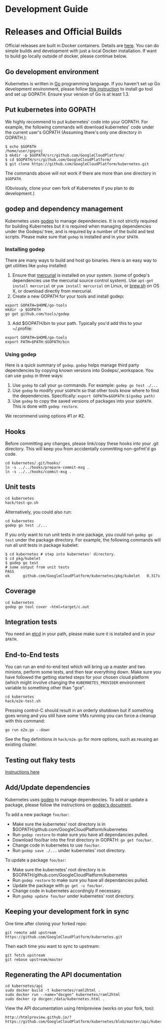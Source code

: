 # Development Guide

# Releases and Official Builds

Official releases are built in Docker containers.  Details are [here](../../build/README.md).  You can do simple builds and development with just a local Docker installation.  If want to build go locally outside of docker, please continue below.

## Go development environment

Kubernetes is written in [Go](http://golang.org) programming language. If you haven't set up Go development environment, please follow [this instruction](http://golang.org/doc/code.html) to install go tool and set up GOPATH. Ensure your version of Go is at least 1.3.

## Put kubernetes into GOPATH

We highly recommend to put kubernetes' code into your GOPATH. For example, the following commands will download kubernetes' code under the current user's GOPATH (Assuming there's only one directory in GOPATH.):

```
$ echo $GOPATH
/home/user/goproj
$ mkdir -p $GOPATH/src/github.com/GoogleCloudPlatform/
$ cd $GOPATH/src/github.com/GoogleCloudPlatform/
$ git clone https://github.com/GoogleCloudPlatform/kubernetes.git
```

The commands above will not work if there are more than one directory in ``$GOPATH``.

(Obviously, clone your own fork of Kubernetes if you plan to do development.)

## godep and dependency management

Kubernetes uses [godep](https://github.com/tools/godep) to manage dependencies. It is not strictly required for building Kubernetes but it is required when managing dependencies under the Godeps/ tree, and is required by a number of the build and test scripts. Please make sure that ``godep`` is installed and in your ``$PATH``.

### Installing godep
There are many ways to build and host go binaries. Here is an easy way to get utilities like ```godep``` installed:

1. Ensure that [mercurial](http://mercurial.selenic.com/wiki/Download) is installed on your system. (some of godep's dependencies use the mercurial
source control system).  Use ```apt-get install mercurial``` or ```yum install mercurial``` on Linux, or [brew.sh](http://brew.sh) on OS X, or download
directly from mercurial.
2. Create a new GOPATH for your tools and install godep:
```
export GOPATH=$HOME/go-tools
mkdir -p $GOPATH
go get github.com/tools/godep
```

3. Add $GOPATH/bin to your path. Typically you'd add this to your ~/.profile:
```
export GOPATH=$HOME/go-tools
export PATH=$PATH:$GOPATH/bin
```

### Using godep
Here is a quick summary of `godep`.  `godep` helps manage third party dependencies by copying known versions into Godeps/_workspace.  You can use `godep` in three ways:

1. Use `godep` to call your `go` commands.  For example: `godep go test ./...`
2. Use `godep` to modify your `$GOPATH` so that other tools know where to find the dependencies.  Specifically: `export GOPATH=$GOPATH:$(godep path)`
3. Use `godep` to copy the saved versions of packages into your `$GOPATH`.  This is done with `godep restore`.

We recommend using options #1 or #2.

## Hooks

Before committing any changes, please link/copy these hooks into your .git
directory. This will keep you from accidentally committing non-gofmt'd go code.

```
cd kubernetes/.git/hooks/
ln -s ../../hooks/prepare-commit-msg .
ln -s ../../hooks/commit-msg .
```

## Unit tests

```
cd kubernetes
hack/test-go.sh
```

Alternatively, you could also run:

```
cd kubernetes
godep go test ./...
```

If you only want to run unit tests in one package, you could run ``godep go test`` under the package directory. For example, the following commands will run all unit tests in package kubelet:

```
$ cd kubernetes # step into kubernetes' directory.
$ cd pkg/kubelet
$ godep go test
# some output from unit tests
PASS
ok      github.com/GoogleCloudPlatform/kubernetes/pkg/kubelet   0.317s
```

## Coverage
```
cd kubernetes
godep go tool cover -html=target/c.out
```

## Integration tests

You need an [etcd](https://github.com/coreos/etcd/releases/tag/v0.4.6) in your path, please make sure it is installed and in your ``$PATH``.

## End-to-End tests

You can run an end-to-end test which will bring up a master and two minions, perform some tests, and then tear everything down. Make sure you have followed the getting started steps for your chosen cloud platform (which might involve changing the `KUBERNETES_PROVIDER` environment variable to something other than "gce".
```
cd kubernetes
hack/e2e-test.sh
```

Pressing control-C should result in an orderly shutdown but if something goes wrong and you still have some VMs running you can force a cleanup with this command:
```
go run e2e.go --down
```

See the flag definitions in `hack/e2e.go` for more options, such as reusing an existing cluster.

## Testing out flaky tests
[Instructions here](docs/devel/flaky-tests.md)

## Add/Update dependencies

Kubernetes uses [godep](https://github.com/tools/godep) to manage dependencies. To add or update a package, please follow the instructions on [godep's document](https://github.com/tools/godep).

To add a new package ``foo/bar``:

- Make sure the kubernetes' root directory is in $GOPATH/github.com/GoogleCloudPlatform/kubernetes
- Run ``godep restore`` to make sure you have all dependancies pulled.
- Download foo/bar into the first directory in GOPATH: ``go get foo/bar``.
- Change code in kubernetes to use ``foo/bar``.
- Run ``godep save ./...`` under kubernetes' root directory.

To update a package ``foo/bar``:

- Make sure the kubernetes' root directory is in $GOPATH/github.com/GoogleCloudPlatform/kubernetes
- Run ``godep restore`` to make sure you have all dependancies pulled.
- Update the package with ``go get -u foo/bar``.
- Change code in kubernetes accordingly if necessary.
- Run ``godep update foo/bar`` under kubernetes' root directory.

## Keeping your development fork in sync

One time after cloning your forked repo:

```
git remote add upstream https://github.com/GoogleCloudPlatform/kubernetes.git
```

Then each time you want to sync to upstream:

```
git fetch upstream
git rebase upstream/master
```

## Regenerating the API documentation

```
cd kubernetes/api
sudo docker build -t kubernetes/raml2html .
sudo docker run --name="docgen" kubernetes/raml2html
sudo docker cp docgen:/data/kubernetes.html .
```

View the API documentation using htmlpreview (works on your fork, too):
```
http://htmlpreview.github.io/?https://github.com/GoogleCloudPlatform/kubernetes/blob/master/api/kubernetes.html
```
